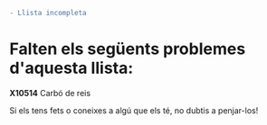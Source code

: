 ```diff
- Llista incompleta
```
# Falten els següents problemes d'aquesta llista:

**X10514** Carbó de reis

Si els tens fets o coneixes a algú que els té, no dubtis a penjar-los!
